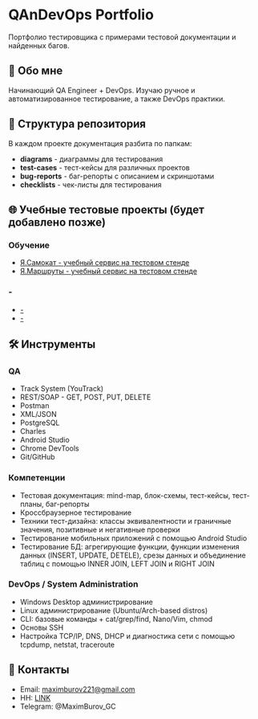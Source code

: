 # QAnDevOps Portfolio

Портфолио тестировщика с примерами тестовой документации и найденных багов.

## 👤 Обо мне
Начинающий QA Engineer + DevOps. Изучаю ручное и автоматизированное тестирование, а также DevOps практики. 

## 📁 Структура репозитория
В каждом проекте документация разбита по папкам:
- **diagrams** - диаграммы для тестирования
- **test-cases** - тест-кейсы для различных проектов
- **bug-reports** - баг-репорты с описанием и скриншотами
- **checklists** - чек-листы для тестирования

## 🌐 Учебные тестовые проекты (будет добавлено позже)

### Обучение
- [Я.Самокат - учебный сервис на тестовом стенде](https://github.com/Kanewa/portfolio/tree/210b0dac7ae19ed6c9db17b808e9cf433af97b0a/%D0%AF.%D0%A1%D0%B0%D0%BC%D0%BE%D0%BA%D0%B0%D1%82_%D0%AF.%D0%9C%D0%B0%D1%80%D1%88%D1%80%D1%83%D1%82%D1%8B)
- [Я.Маршруты - учебный сервис на тестовом стенде](https://github.com/Kanewa/portfolio/tree/210b0dac7ae19ed6c9db17b808e9cf433af97b0a/%D0%AF.%D0%A1%D0%B0%D0%BC%D0%BE%D0%BA%D0%B0%D1%82_%D0%AF.%D0%9C%D0%B0%D1%80%D1%88%D1%80%D1%83%D1%82%D1%8B)

### -
- [-](./test-cases/-/)
- [-](./bug-reports/-/)

## 🛠️ Инструменты

### QA
- Track System (YouTrack)
- REST/SOAP - GET, POST, PUT, DELETE
- Postman
- XML/JSON
- PostgreSQL
- Charles
- Android Studio
- Chrome DevTools
- Git/GitHub

### Компетенции
- Тестовая документация: mind-map, блок-схемы, тест-кейсы, тест-планы, баг-репорты 
- Кроссбраузерное тестирование
- Техники тест-дизайна: классы эквивалентности и граничные значения, позитивные и негативные проверки
- Тестирование мобильных приложений с помощью Android Studio
- Тестирование БД: агрегирующие функции, функции изменения данных (INSERT, UPDATE, DETELE), срезы данных и объединение таблиц с помощью INNER JOIN, LEFT JOIN и RIGHT JOIN

### DevOps / System Administration
- Windows Desktop администрирование
- Linux администрирование (Ubuntu/Arch-based distros)
- CLI: базовые команды + cat/grep/find, Nano/Vim, chmod 
- Основы SSH
- Настройка TCP/IP, DNS, DHCP и диагностика сети с помощью tcpdump, netstat, traceroute

## 📧 Контакты
- Email: maximburov221@gmail.com
- HH: [LINK](https://kaliningrad.hh.ru/resume/7c3fd3aaff0bccb6f90039ed1f555039315879) 
- Telegram: @MaximBurov_GC
